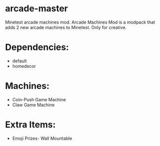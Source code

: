 # arcade-master

Minetest arcade machines mod. Arcade Machines Mod is a modpack that adds 2 new arcade machines to Minetest. Only for creative.


# Dependencies: 
* default 
* homedecor



# Machines: 
* Coin-Push Game Machine
* Claw Game Machine



# Extra Items:
* Emoji Prizes- Wall Mountable 



﻿
